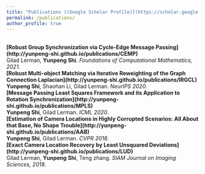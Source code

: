 ```yaml
---
title: "Publications [(Google Scholar Profile)](https://scholar.google.com/citations?user=0C9Hu_MAAAAJ&hl=en)"
permalink: /publications/
author_profile: true
---
```

<br>
<b>[Robust Group Synchronization via Cycle-Edge Message Passing](http://yunpeng-shi.github.io/publications/CEMP)</b> <br> 
Gilad Lerman, <b>Yunpeng Shi</b>.
<i>Foundations of Computational Mathematics, 2021</i>.

<br>
<b>[Robust Multi-object Matching via Iterative Reweighting of the Graph Connection Laplacian](http://yunpeng-shi.github.io/publications/IRGCL)</b> <br> 
<b>Yunpeng Shi</b>, Shaohan Li, Gilad Lerman.
<i>NeurIPS 2020</i>.

<br>
<b>[Message Passing Least Squares Framework and its Application to Rotation Synchronization](http://yunpeng-shi.github.io/publications/MPLS)</b> <br> 
<b>Yunpeng Shi</b>, Gilad Lerman.
<i>ICML 2020</i>.

<br>
<b>[Estimation of Camera Locations in Highly Corrupted Scenarios: All About that Base, No Shape Trouble](http://yunpeng-shi.github.io/publications/AAB)</b> <br> 
<b>Yunpeng Shi</b>, Gilad Lerman.
<i>CVPR 2018</i>.

<br>
<b>[Exact Camera Location Recovery by Least Unsquared Deviations](http://yunpeng-shi.github.io/publications/LUD)</b> <br> 
Gilad Lerman, <b>Yunpeng Shi</b>, Teng zhang.
<i>SIAM Journal on Imaging Sciences, 2018</i>.
